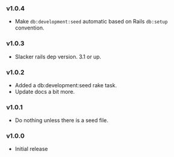 
### v1.0.4

* Make `db:development:seed` automatic based on Rails `db:setup` convention.


### v1.0.3

* Slacker rails dep version. 3.1 or up.


### v1.0.2

* Added a db:development:seed rake task.
* Update docs a bit more.


### v1.0.1

* Do nothing unless there is a seed file.


### v1.0.0

* Initial release